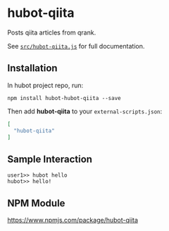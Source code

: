 # hubot-qiita

Posts qiita articles from qrank.

See [`src/hubot-qiita.js`](src/hubot-qiita.js) for full documentation.

## Installation

In hubot project repo, run:

`npm install hubot-hubot-qiita --save`

Then add **hubot-qiita** to your `external-scripts.json`:

```json
[
  "hubot-qiita"
]
```

## Sample Interaction

```
user1>> hubot hello
hubot>> hello!
```

## NPM Module

https://www.npmjs.com/package/hubot-qiita
